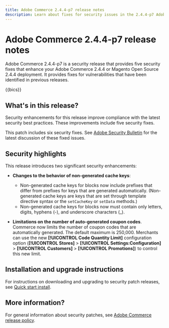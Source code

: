 ```yaml
---
title: Adobe Commerce 2.4.4-p7 release notes
description: Learn about fixes for security issues in the 2.4.4-p7 Adobe Commerce release.
---
```


# Adobe Commerce 2.4.4-p7 release notes

Adobe Commerce 2.4.4-p7 is a security release that provides five security fixes that enhance your Adobe Commerce 2.4.4 or Magento Open Source 2.4.4 deployment. It provides fixes for vulnerabilities that have been identified in previous releases.

{{bics}}

## What's in this release?

Security enhancements for this release improve compliance with the latest security best practices. These improvements include five security fixes.

This patch includes six security fixes. See [Adobe Security Bulletin](https://helpx.adobe.com/security/products/magento/apsb24-03.html) for the latest discussion of these fixed issues.

## Security highlights

This release introduces two significant security enhancements:

* **Changes to the behavior of non-generated cache keys**:

  * Non-generated cache keys for blocks now include prefixes that differ from prefixes for keys that are generated automatically. (Non-generated cache keys are keys that are set through template directive syntax or the `setCacheKey` or `setData` methods.) 
  * Non-generated cache keys for blocks now must contain only letters, digits, hyphens (-), and underscore characters (_).  <!-- AC-9831 -->

* **Limitations on the number of auto-generated coupon codes**. Commerce now limits the number of coupon codes that are automatically generated. The default maximum is 250,000. Merchants can use the new **[!UICONTROL Code Quantity Limit]** configuration option (**[!UICONTROL Stores]** > **[!UICONTROL Settings:Configuration]** > **[!UICONTROL Customers]** > **[!UICONTROL Promotions]**) to control this new limit. <!-- AC-8753 -->

## Installation and upgrade instructions

For instructions on downloading and upgrading to security patch releases, see [Quick start install](../../../installation/composer.md).

## More information?

For general information about security patches, see [Adobe Commerce release policy](https://experienceleague.adobe.com/docs/commerce-operations/release/planning/versioning-policy.html?lang=en#security-patch-release).
